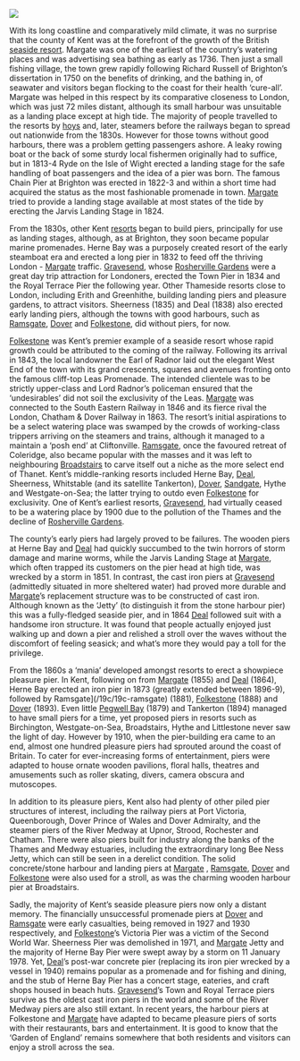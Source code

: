<a href="https://juncture-digital.org"><img src="https://juncture-digital.org/images/ve-button.png"></a>
<param ve-config title="Kent Piers" author="Martin Easdown" layout="vtl" banner="https://stor.artstor.org/stor/d1087754-5201-4025-a7c8-2c8fec21d2f9">

<param ve-entity eid="Q179224" aliases="Dover">
<param ve-entity eid="Q1000312" aliases="Sandgate">

With its long coastline and comparatively mild climate, it was no surprise that the county of Kent was at the forefront of the growth of the British [seaside resort](/19c/19c-seaside). Margate was one of the earliest of the country’s watering places and was advertising sea bathing as early as 1736. Then just a small fishing village, the town grew rapidly following Richard Russell of Brighton’s dissertation in 1750 on the benefits of drinking, and the bathing in, of seawater and visitors began flocking to the coast for their health ‘cure-all’. Margate was helped in this respect by its comparative closeness to London, which was just 72 miles distant, although its small harbour was unsuitable as a landing place except at high tide. The majority of people travelled to the resorts by [hoys](/18c/18c-all-aboard-the-hoy) and, later, steamers before the railways began to spread out nationwide from the 1830s. However for those towns without good harbours, there was a problem getting passengers ashore. A leaky rowing boat or the back of some sturdy local fishermen originally had to suffice, but in 1813-4 Ryde on the Isle of Wight erected a landing stage for the safe handling of boat passengers and the idea of a pier was born. The famous Chain Pier at Brighton was erected in 1822-3 and within a short time had acquired the status as the most fashionable promenade in town. [Margate]( /19c/19c-margate) tried to provide a landing stage available at most states of the tide by erecting the Jarvis Landing Stage in 1824.
<param ve-image url="https://upload.wikimedia.org/wikipedia/commons/4/4b/Jarvis%27s_landing_place_RMG_PU6652.jpg" label="Jarvis's landing place" attribution="Baldwin, Cradock & Joy; Shary, J; Varlo, Royal Museums Greenwich, Public domain, via Wikimedia Commons">

From the 1830s, other Kent [resorts](/19c/19c-seaside) began to build piers, principally for use as landing stages, although, as at Brighton, they soon became popular marine promenades. Herne Bay was a purposely created resort of the early steamboat era and erected a long pier in 1832 to feed off the thriving London - [Margate](/19c/19c-margate)  traffic. [Gravesend](/19c/19c-gravesend), whose [Rosherville Gardens](/19c/19c-rosherville) were a great day trip attraction for Londoners, erected the Town Pier in 1834 and the Royal Terrace Pier the following year. Other Thameside resorts close to London, including Erith and Greenhithe, building landing piers and pleasure gardens, to attract visitors. Sheerness (1835) and Deal (1838) also erected early landing piers, although the towns with good harbours, such as [Ramsgate](/19c/19c-ramsgate), [Dover](/19c/19c-dover) and [Folkestone](/19c/19c-folkestone), did without piers, for now.
<param ve-image url="https://upload.wikimedia.org/wikipedia/commons/8/8e/1st_Herne_Bay_Pier_1837.jpg" label="Herne Bay Pier, 1837" attribution="Anonymous, Unknown author, Public domain, via Wikimedia Commons">

[Folkestone](/19c/19c-folkestone) was Kent’s premier example of a seaside resort whose rapid growth could be attributed to the coming of the railway. Following its arrival in 1843, the local landowner the Earl of Radnor laid out the elegant West End of the town with its grand crescents, squares and avenues fronting onto the famous cliff-top Leas Promenade. The intended clientele was to be strictly upper-class and Lord Radnor’s policeman ensured that the ‘undesirables’ did not soil the exclusivity of the Leas. [Margate](/19c/19c-margate) was connected to the South Eastern Railway in 1846 and its fierce rival the London, Chatham & Dover Railway in 1863. The resort’s initial aspirations to be a select watering place was swamped by the crowds of working-class trippers arriving on the steamers and trains, although it managed to a maintain a ‘posh end’ at Cliftonville. [Ramsgate](/19c/19c-ramsgate), once the favoured retreat of Coleridge, also became popular with the masses and it was left to neighbouring [Broadstairs](/dickens/broadstairs-19th-century) to carve itself out a niche as the more select end of Thanet. Kent’s middle-ranking resorts included Herne Bay, [Deal](/seascape/deal), Sheerness, Whitstable (and its satellite Tankerton), [Dover](/19c/19c-dover), [Sandgate](/placesqz/sandgate-overview), Hythe and Westgate-on-Sea; the latter trying to outdo even [Folkestone](/19c/19c-folkestone) for exclusivity. One of Kent’s earliest resorts, [Gravesend](/19c/19c-gravesend), had virtually ceased to be a watering place by 1900 due to the pollution of the Thames and the decline of [Rosherville Gardens](/19c/19c-rosherville).
<param ve-image url="https://upload.wikimedia.org/wikipedia/commons/thumb/c/cf/View_of_Leas%2C_Beach_and_Pier%2C_Folkstone.jpg/1024px-View_of_Leas%2C_Beach_and_Pier%2C_Folkstone.jpg" label="View of Leas, Beach and Pier, Folkestone" attribution="postcard, Public domain, via Wikimedia Commons">

The county’s early piers had largely proved to be failures. The wooden piers at Herne Bay and [Deal](/seascape/deal) had quickly succumbed to the twin horrors of storm damage and marine worms, while the Jarvis Landing Stage at [Margate](/19c/19c-margate), which often trapped its customers on the pier head at high tide, was wrecked by a storm in 1851. In contrast, the cast iron piers at [Gravesend](/19c/19c-gravesend) (admittedly situated in more sheltered water) had proved more durable and [Margate](/19c/19c-margate)’s replacement structure was to be constructed of cast iron. Although known as the ‘Jetty’ (to distinguish it from the stone harbour pier) this was a fully-fledged seaside pier, and in 1864 [Deal](/seascape/deal) followed suit with a handsome iron structure. It was found that people actually enjoyed just walking up and down a pier and relished a stroll over the waves without the discomfort of feeling seasick; and what’s more they would pay a toll for the privilege.
<param ve-image url="https://upload.wikimedia.org/wikipedia/commons/e/e3/The_Town_Pier_at_Gravesend_RMG_PV4951.jpg" label="The Town Pier at Gravesend" attribution="William Lionel Wyllie, Public domain, via Wikimedia Commons">

From the 1860s a ‘mania’ developed amongst resorts to erect a showpiece pleasure pier. In Kent, following on from [Margate](/19c/19c-margate) (1855) and [Deal](/seascape/deal)   (1864), Herne Bay erected an iron pier in 1873 (greatly extended between 1896-9), followed by Ramsgate](/19c/19c-ramsgate) (1881), [Folkestone](/19c/19c-folkestone) (1888) and [Dover](/19c/19c-dover) (1893). Even little [Pegwell Bay](/19c/19c-dyce-biography) (1879) and Tankerton (1894) managed to have small piers for a time, yet proposed piers in resorts such as Birchington, Westgate-on-Sea, Broadstairs, Hythe and Littlestone never saw the light of day. However by 1910, when the pier-building era came to an end, almost one hundred pleasure piers had sprouted around the coast of Britain. To cater for ever-increasing forms of entertainment, piers were adapted to house ornate wooden pavilions, floral halls, theatres and amusements such as roller skating, divers, camera obscura and mutoscopes.
<param ve-image url="https://upload.wikimedia.org/wikipedia/commons/3/3d/3rd_Herne_Bay_Pier_1913_009.jpg" label="Herne Bay Pier, 1913" attribution="Anonymous, Unknown author, Public domain, via Wikimedia Commons">
  
In addition to its pleasure piers, Kent also had plenty of other piled pier structures of interest, including the railway piers at Port Victoria, Queenborough, Dover Prince of Wales and Dover Admiralty, and the steamer piers of the River Medway at Upnor, Strood, Rochester and Chatham. There were also piers built for industry along the banks of the Thames and Medway estuaries, including the extraordinary long Bee Ness Jetty, which can still be seen in a derelict condition. The solid concrete/stone harbour and landing piers at [Margate](/19c/19c-margate) , [Ramsgate](/19c/19c-ramsgate), [Dover](/19c/19c-dover) and [Folkestone](/19c/19c-folkestone) were also used for a stroll, as was the charming wooden harbour pier at Broadstairs.
<param ve-image url="https://upload.wikimedia.org/wikipedia/commons/4/4c/Bee_Ness_Jetty_on_Damhead_Creek_-_geograph.org.uk_-_1119578.jpg" label="Bee Ness Jetty on Damhead Creek" attribution="David Anstiss" license="CC BY-SA 2.0">

Sadly, the majority of Kent’s seaside pleasure piers now only a distant memory. The financially unsuccessful promenade piers at [Dover](/19c/19c-dover) and [Ramsgate]() were early casualties, being removed in 1927 and 1930 respectively, and [Folkestone](/19c/19c-folkestone)’s Victoria Pier was a victim of the Second World War. Sheerness Pier was demolished in 1971, and [Margate](/19c/19c-margate) Jetty and the majority of Herne Bay Pier were swept away by a storm on 11 January 1978. Yet, [Deal](/seascape/deal)’s post-war concrete pier (replacing its iron pier wrecked by a vessel in 1940) remains popular as a promenade and for fishing and dining, and the stub of Herne Bay Pier has a concert stage, eateries, and craft shops housed in beach huts. [Gravesend](/19c/19c-gravesend)’s Town and Royal Terrace piers survive as the oldest cast iron piers in the world and some of the River Medway piers are also still extant. In recent years, the harbour piers at Folkestone and [Margate](/21c/21c-margate) have adapted to became pleasure piers of sorts with their restaurants, bars and entertainment. It is good to know that the ‘Garden of England’ remains somewhere that both residents and visitors can enjoy a stroll across the sea.
<param ve-image url="https://stor.artstor.org/stor/b4b1e2ee-a94d-4fd6-aec2-2bf7902abfb6" label="Deal Pier" attribution="Martin Crowther">
